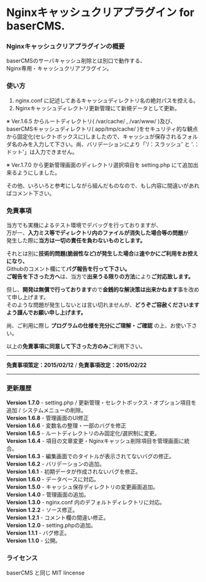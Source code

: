 # Nginxキャッシュクリアプラグイン for baserCMS.

### Nginxキャッシュクリアプラグインの概要 ###
baserCMSのサーバキャッシュ削除とは別口で動作する、  
Nginx専用・キャッシュクリアプラグイン。  

### 使い方 ###
1. nginx.conf に記述してあるキャッシュディレクトリ名の絶対パスを控える。  
2. Nginxキャッシュディレクトリ更新管理にて新規データとして更新。  

※ Ver.1.6.5 からルートディレクトリ( /var/cache/ , /var/www/ )及び、baserCMSキャッシュディレクトリ( app/tmp/cache/ )をセキュリティ的な観点から固定化(セレクトボックスに)しましたので、キャッシュが保存されるフォルダ名のみを入力して下さい。尚、バリデーションにより「'/：スラッシュ' と '.：ドット'」は入力できません。  

※ Ver.1.7.0 から更新管理画面のディレクトリ選択項目を setting.php にて追加出来るようにしました。

その他、いろいろと参考にしながら組んだものなので、もし内容に間違いがあればコメント下さい。

### 免責事項 ###
当方でも実機によるテスト環境でデバッグを行っておりますが、  
万が一、**入力ミス等でディレクトリ内のファイルが消失した場合等の問題**が  
発生した際に**当方は一切の責任を負わないものとします。**  

それとは別に**技術的問題(脆弱性など)が発生した場合**は**速やかにご利用をお控えになり、**  
Githubのコメント欄にて**バグ報告を行って下さい。**  
**ご報告を下さった方へ**は、当方で**出来うる限りの方法**により**ご対応致します。**  

但し、**開発は無償で行っております**ので**金銭的な解決策は出来かねます**事を改めて申し上げます。  
そのような問題が発生しないとは言い切れませんが、**どうぞご容赦くださいますよう謹んでお願い申し上げます。**

尚、ご利用に際し **プログラムの仕様を充分にご理解・ご確認** の上、お使い下さい。  

以上の**免責事項に同意して下さった方のみ**ご利用下さい。

----

**免責事項策定：2015/02/12** / **免責事項改定：2015/02/22**　

----

### 更新履歴 ###
**Version 1.7.0** - setting.php / 更新管理・セレクトボックス・オプション項目を追加 / システムメニューの削除。  
**Version 1.6.8** - 管理画面のUI修正  
**Version 1.6.6** - 変数名の整理・一部のバグを修正  
**Version 1.6.5** - ルートディレクトリのみ固定化/選択制に変更。  
**Version 1.6.4** - 項目の文章変更・Nginxキャッシュ削除項目を管理画面に統合。  
**Version 1.6.3** - 編集画面でのタイトルが表示されてないバグの修正。  
**Version 1.6.2** - バリデーションの追加。  
**Version 1.6.1** - 初期データが作成されないバグを修正。  
**Version 1.6.0** - データベースに対応。  
**Version 1.5.0** - キャッシュ保存ディレクトリの変更画面追加。  
**Version 1.4.0** - 管理画面の追加。  
**Version 1.3.0** - nginx.conf 内のデフォルトディレクトリに対応。  
**Version 1.2.2** - ソース修正。  
**Version 1.2.1** - コメント欄の間違い修正。  
**Version 1.2.0** - setting.phpの追加。  
**Version 1.1.1** - バグ修正。  
**Version 1.1.0** - 公開。  

### ライセンス ###
baserCMS と同じ MIT lincense
